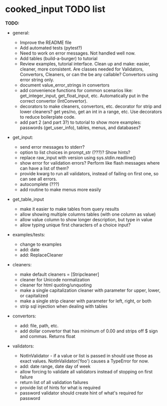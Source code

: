 
# cooked_input TODO list

**TODO:**

* general:
    * Improve the README file
    * Add automated tests (pytest?)
    * Need to work on error messages. Not handled well now.
    * Add tables (build-a-burger) to tutorial
    * Review examples, tutorial interface. Clean up and make: easier, cleaner, more consistent.
        Are classes needed for Validators, Convertors, Cleaners, or can the be any callable? Convertors
        using error string only.
    * document value_error_strings in convertors
    * add convenience functions for common scenarios like: get_integer_input, get_float_input, etc. Automatically put in
        the correct convertor (IntConvertor).
    * decorators to make cleaners, convertors, etc. decorator for strip and lower cleaners? 
        get yes/no, get an int in a range, etc. Use decorators to reduce boilerplate code.
    * add part 2 (and part 3?) to tutorial to show more examples: passwords (get_user_info), tables,
        menus, and databases?

* get_input:
    * send error messages to stderr?
    * option to list choices in prompt_str (???)? Show hints?
    * replace raw_input with version using sys.stdin.readline()
    * show error for validation errors? Perform like flash messages where can have a list of them?
    * provide kwarg to run all validators, instead of failing on first one, so can see all errors.
    * autocomplete (???)
    * add routine to make menus more easily

* get_table_input
    * make it easier to make tables from query results
    * allow showing multiple columns tables (with one column as value)
    * allow value column to show longer description, but type in value
    * allow typing unique first characters of a choice input?
       
* examples/tests:
    * change to examples
    * add: date
    * add: ReplaceCleaner

* cleaners:
    * make default cleaners = [Stripcleaner]
    * cleaner for Unicode normalization
    * cleaner for html quoting/unquoting
    * make a single capitalization cleaner with parameter for upper, lower, or capitalized
    * make a single strip cleaner with parameter for left, right, or both
    * strip sql injection when dealing with tables

* convertors:
    * add: file, path, etc.
    * add dollar convertor that has minimum of 0.00 and strips off $ sign and commas. Returns float
 
* validators:
    * NotInValidator - if a value or list is passed in should use those as exact values. 
        NotInValidator('foo') causes a TypeError for now.
    * add: date range, date day of week
    * allow forcing to validate all validators instead of stopping on first failure
    * return list of all validation failures
    * provide list of hints for what is required
    * password validator should create hint of what's required for password